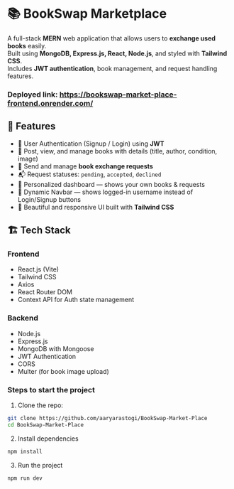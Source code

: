# 📚 BookSwap Marketplace

A full-stack **MERN** web application that allows users to **exchange used books** easily.  
Built using **MongoDB, Express.js, React, Node.js**, and styled with **Tailwind CSS**.  
Includes **JWT authentication**, book management, and request handling features.

### Deployed link: https://bookswap-market-place-frontend.onrender.com/

## 🚀 Features

- 🔐 User Authentication (Signup / Login) using **JWT**
- 📘 Post, view, and manage books with details (title, author, condition, image)
- 🔄 Send and manage **book exchange requests**
- 📬 Request statuses: `pending`, `accepted`, `declined`
- 👤 Personalized dashboard — shows your own books & requests
- 🧭 Dynamic Navbar — shows logged-in username instead of Login/Signup buttons
- 🎨 Beautiful and responsive UI built with **Tailwind CSS**

## 🏗️ Tech Stack

### **Frontend**
- React.js (Vite)
- Tailwind CSS
- Axios
- React Router DOM
- Context API for Auth state management

### **Backend**
- Node.js
- Express.js
- MongoDB with Mongoose
- JWT Authentication
- CORS
- Multer (for book image upload)

### Steps to start the project
1. Clone the repo:
```bash
git clone https://github.com/aaryarastogi/BookSwap-Market-Place
cd BookSwap-Market-Place
```
2. Install dependencies
```bash
npm install
```
3. Run the project
```bash
npm run dev
```